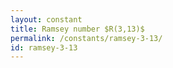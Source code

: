 ```yaml
---
layout: constant
title: Ramsey number $R(3,13)$
permalink: /constants/ramsey-3-13/
id: ramsey-3-13
---
```


